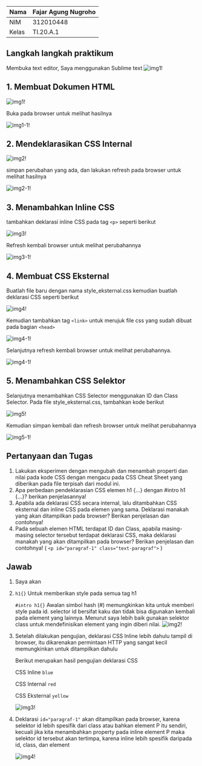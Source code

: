 | Nama      | Fajar Agung Nugroho |
| ----------- | ----------- |
| NIM     | 312010448       |
| Kelas   | TI.20.A.1        |

## Langkah langkah praktikum
Membuka text editor, Saya menggunakan Sublime text
![img1!](assets/img/praktikum/start.png)

## 1. Membuat Dokumen HTML
![img1!](assets/img/1/1.png)

Buka pada browser untuk melihat hasilnya

![img1-1!](assets/img/1/1-1.png)

## 2. Mendeklarasikan CSS Internal
![img2!](assets/img/2/2.png)

simpan perubahan yang ada, dan lakukan refresh pada browser untuk melihat hasilnya

![img2-1!](assets/img/2/2-1.png)

## 3. Menambahkan Inline CSS
tambahkan deklarasi inline CSS pada tag `<p>` seperti berikut

![img3!](assets/img/3/3-2.png)

Refresh kembali browser untuk melihat perubahannya

![img3-1!](assets/img/3/3-1.png)

## 4. Membuat CSS Eksternal
Buatlah file baru dengan nama style_eksternal.css kemudian buatlah deklarasi CSS seperti berikut

![img4!](assets/img/4/4.png)

Kemudian tambahkan tag `<link>` untuk merujuk file css yang sudah dibuat pada bagian `<head>`

![img4-1!](assets/img/4/4-1.png)

Selanjutnya refresh kembali browser untuk melihat perubahannya.

![img4-1!](assets/img/4/4-2.png)

## 5. Menambahkan CSS Selektor
Selanjutnya menambahkan CSS Selector menggunakan ID dan Class Selector. Pada file style_eksternal.css, tambahkan kode berikut

![img5!](assets/img/5/5.png)

Kemudian simpan kembali dan refresh browser untuk melihat perubahannya

![img5-1!](assets/img/5/5-1.png)


## Pertanyaan dan Tugas
1. Lakukan eksperimen dengan mengubah dan menambah properti dan nilai pada kode CSS dengan mengacu pada CSS Cheat Sheet yang diberikan pada file terpisah dari modul ini.
2. Apa perbedaan pendeklarasian CSS elemen h1 {...} dengan #intro h1 {...}? berikan penjelasannya!
3. Apabila ada deklarasi CSS secara internal, lalu ditambahkan CSS eksternal dan inline CSS pada elemen yang sama. Deklarasi manakah yang akan ditampilkan pada browser? Berikan penjelasan dan contohnya!
4. Pada sebuah elemen HTML terdapat ID dan Class, apabila masing-masing selector tersebut terdapat deklarasi CSS, maka deklarasi manakah yang akan ditampilkan pada browser? Berikan penjelasan dan contohnya! ( `<p id="paragraf-1" class="text-paragraf">` )

## Jawab
1. Saya akan

2. `h1{}` Untuk memberikan style pada semua tag h1

	`#intro h1{}` Awalan simbol hash (#) memungkinkan kita untuk memberi style pada id.
	selector id bersifat kaku dan tidak bisa digunakan kembali pada element yang lainnya. Menurut saya lebih baik gunakan selektor class untuk mendefinisikan element yang ingin diberi nilai.
![img2!](assets/img/praktikum/2.png)

3. Setelah dilakukan pengujian, deklarasi CSS Inline lebih dahulu tampil di browser, itu dikarenakan permintaan HTTP yang sangat kecil memungkinkan untuk ditampilkan dahulu

	Berikut merupakan hasil pengujian deklarasi CSS

	CSS Inline `blue`
	
	CSS Internal `red`
	
	CSS Eksternal `yellow`
	
	![img3!](assets/img/praktikum/3.png)

4. Deklarasi `id="paragraf-1"` akan ditampilkan pada browser, karena selektor id lebih spesifik dari class atau bahkan element P itu sendiri, kecuali jika kita menambahkan property pada inline element P maka selektor id tersebut akan tertimpa, karena inline lebih spesifik daripada id, class, dan element

	![img4!](assets/img/praktikum/4.png)